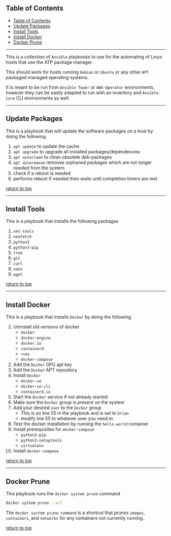 ## Table of Contents

- [Table of Contents](#table-of-contents)
- [Update Packages](#update-packages)
- [Install Tools](#install-tools)
- [Install Docker](#install-docker)
- [Docker Prune](#docker-prune)

---

This is a collection of `Ansible` playbooks to use for the automating of Linux hosts that use the ATP package manager. 

This should work for hosts running `Debian` or `Ubuntu` or any other `APT` packaged managed operating systems.

It is meant to be run from `Ansible Tower` or `AWX-Operator` environments, however they can be easily adapted to run with an inventory and `Ansible-Core` CLI environments as well.

---

## Update Packages

This is a playbook that will update the software packages on a host by doing the following

1. `apt update` to update the cache
2. `apt upgrade` to upgrade all installed packages/dependencies
3. `apt autoclean` to clean obsolete deb-packages
4. `apt autoremove` removes orphaned packages which are not longer needed from the system
5. check if a reboot is needed
6. performs reboot if needed then waits until completion timers are met

[return to top](#table-of-contents)

---

## Install Tools

This is a playbook that installs the following packages

1. `net-tools`
2. `neofetch`
3. `python3`
4. `python3-pip`
5. `tree`
6. `git`
7. `curl`
8. `nano`
9. `wget`

[return to top](#table-of-contents)

---

## Install Docker

This is a playbook that installs `Docker` by doing the following

1. Uninstall old versions of docker
   - `docker`
   - `docker-engine`
   - `docker.io`
   - `containerd`
   - `runc`
   - `docker-compose`
2. Add the `Docker` GPG apt key
3. Add the `Docker` APT repository
4. Install `Docker`
   - `docker-ce`
   - `docker-ce-cli`
   - `containerd.io`
5. Start the `Docker` service if not already started
6. Make sure the `Docker` group is present on the system
7. Add your desired `user` to the `Docker` group
   - This is on line 55 in the playbook and is set to `brian`
   - modify line 55 to whatever user you need to
8. Test the docker installation by running the `hello-world` container
9. Install prerequisites for `docker-compose`
    - `python3-pip`
    - `python3-setuptools`
    - `virtualenv`
10. Install `docker-compose`

[return to top](#table-of-contents)

---

## Docker Prune

This playbook runs the `docker system prune` command

``` Bash  
docker system prune --all
```

The `docker system prune command` is a shortcut that prunes `images`, `containers`, and `networks` for any containers not currently running.

[return to top](#table-of-contents)